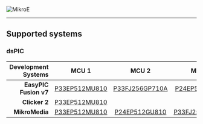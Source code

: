 ![MikroE](http://www.mikroe.com/img/designs/beta/logo_small.png)

---

## Supported systems

### dsPIC

| Development Systems     | MCU 1               | MCU 2                | MCU 3               | MCU 4               |
|------------------------:|:-------------------:|:--------------------:|:-------------------:|:-------------------:|
| **EasyPIC Fusion v7**   | [P33EP512MU810]()   | [P33FJ256GP710A]()   | [P24EP512GU810]()   | [P24FJ128GA310]()   |
| **Clicker 2**           | [P33EP512MU810]()   | | | |
| **MikroMedia**          | [P33EP512MU810]()   | [P24EP512GU810]()    | [P33FJ256GP710A]()  | [P24FJ256GB110]()   |
